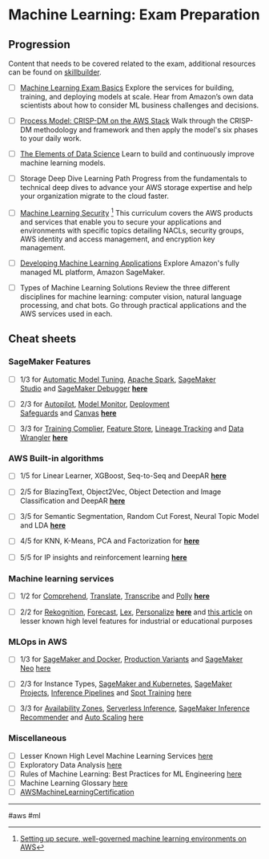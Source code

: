 # Machine Learning: Exam Preparation

## Progression

Content that needs to be covered related to the exam, additional resources can be found on [skillbuilder](https://skillbuilder.aws/products#machine-learning).

- [ ] [Machine Learning Exam Basics](https://www.aws.training/Details/Curriculum?id=27271)
      Explore the services for building, training, and deploying models at scale. Hear from Amazon’s own data scientists about how to consider ML business challenges and decisions.

- [ ] [Process Model: CRISP-DM on the AWS Stack](https://quizlet.com/736040855/flashcards)
      Walk through the CRISP-DM methodology and framework and then apply the model's six phases to your daily work.

- [ ] [The Elements of Data Science](https://github.com/understructure/AWSMachineLearningCertification/blob/master/The_Elements_of_Data_Science.md)
      Learn to build and continuously improve machine learning models.

- [ ] Storage Deep Dive Learning Path
      Progress from the fundamentals to technical deep dives to advance your AWS storage expertise and help your organization migrate to the cloud faster.

- [ ] [Machine Learning Security](https://aws.amazon.com/blogs/security/7-ways-to-improve-security-of-your-machine-learning-workflows/) [^1]
      This curriculum covers the AWS products and services that enable you to secure your applications and environments with specific topics detailing NACLs, security groups, AWS identity and access management, and encryption key management.

- [ ] [Developing Machine Learning Applications](https://www.datacamp.com/tutorial/aws-sagemaker-tutorial)
      Explore Amazon's fully managed ML platform, Amazon SageMaker.

- [ ] Types of Machine Learning Solutions
      Review the three different disciplines for machine learning: computer vision, natural language processing, and chat bots. Go through practical applications and the AWS services used in each.

## Cheat sheets

### SageMaker Features

- [ ] 1/3 for [Automatic Model Tuning](https://docs.aws.amazon.com/sagemaker/latest/dg/automatic-model-tuning.html), [Apache Spark](https://docs.aws.amazon.com/sagemaker/latest/dg/use-spark-processing-container.html), [SageMaker Studio](https://aws.amazon.com/sagemaker/studio/) and [SageMaker Debugger](https://docs.aws.amazon.com/sagemaker/latest/dg/train-debugger.html) [**here**](https://medium.com/@tantabase/aws-certified-machine-learning-cheat-sheet-sagemaker-features-1-3-f7d65252dc28)

- [ ] 2/3 for [Autopilot](https://docs.aws.amazon.com/sagemaker/latest/dg/autopilot-automate-model-development.html), [Model Monitor](https://docs.aws.amazon.com/sagemaker/latest/dg/model-monitor.html), [Deployment Safeguards](https://aws.amazon.com/about-aws/whats-new/2021/11/new-deployment-guardrails-amazon-sagemaker-inference-endpoints/) and [Canvas](https://docs.aws.amazon.com/sagemaker/latest/dg/canvas.html) [**here**](https://medium.com/@tantabase/aws-certified-machine-learning-cheat-sheet-sagemaker-features-2-3-b47d982678dc)

- [ ] 3/3 for [Training Complier](https://docs.aws.amazon.com/sagemaker/latest/dg/training-compiler.html), [Feature Store](https://aws.amazon.com/sagemaker/feature-store/), [Lineage Tracking](https://docs.aws.amazon.com/sagemaker/latest/dg/lineage-tracking.html) and [Data Wrangler](https://aws.amazon.com/sagemaker/data-wrangler/) [**here**](https://medium.com/@tantabase/aws-certified-machine-learning-cheat-sheet-sagemaker-features-3-3-66c5a0d022fa)

### AWS Built-in algorithms

- [ ] 1/5 for Linear Learner, XGBoost, Seq-to-Seq and DeepAR [**here**](https://medium.com/@tantabase/aws-certified-machine-learning-cheat-sheet-built-in-algorithms-1-8-dc5ebc5b2928)

- [ ] 2/5 for BlazingText, Object2Vec, Object Detection and Image Classification and DeepAR [**here**](https://medium.com/@tantabase/aws-certified-machine-learning-cheat-sheet-built-in-algorithms-2-8-cfb70b60603e)

- [ ] 3/5 for Semantic Segmentation, Random Cut Forest, Neural Topic Model and LDA [**here**](https://medium.com/@tantabase/aws-certified-machine-learning-cheat-sheet-built-in-algorithms-3-8-50332ef8de1c)

- [ ] 4/5 for KNN, K-Means, PCA and Factorization for [**here**](https://medium.com/@tantabase/aws-certified-machine-learning-cheat-sheet-built-in-algorithms-4-8-a17f1bd4918a)

- [ ] 5/5 for IP insights and reinforcement learning [**here**](https://medium.com/@tantabase/aws-certified-machine-learning-cheat-sheet-built-in-algorithms-5-5-5a940c35b38e)

### Machine learning services

- [ ] 1/2 for [Comprehend](https://aws.amazon.com/comprehend/), [Translate](https://aws.amazon.com/translate/), [Transcribe](https://aws.amazon.com/pm/transcribe/?gclid=Cj0KCQiApOyqBhDlARIsAGfnyMqL7XtXlZEfKxUeplOK8O0RWM8qTjlRb4OfuugsHeFlzv8D1qLKju4aAkXfEALw_wcB&trk=8217174a-004c-4464-9374-7f64e3ed195f&sc_channel=ps&ef_id=Cj0KCQiApOyqBhDlARIsAGfnyMqL7XtXlZEfKxUeplOK8O0RWM8qTjlRb4OfuugsHeFlzv8D1qLKju4aAkXfEALw_wcB%3AG%3As&s_kwcid=AL%214422%213%21652240143553%21e%21%21g%21%21amazon+transcribe%2119878157838%21144181888781) and [Polly](https://aws.amazon.com/polly/) [**here**](https://medium.com/@tantabase/aws-certified-machine-learning-cheat-sheet-high-level-machine-learning-services-1-2-a44611ea7b4f)

- [ ] 2/2 for [Rekognition](https://aws.amazon.com/rekognition/), [Forecast](https://aws.amazon.com/forecast/?gclid=Cj0KCQiApOyqBhDlARIsAGfnyMq9hKZychQpw8JD2JAh-4sYYLzQ-mI5LnsBMW2YiUxAzZ7Le7JOfZgaAoYIEALw_wcB&trk=ba68822c-4d74-4f28-b470-bb363c226519&sc_channel=ps&ef_id=Cj0KCQiApOyqBhDlARIsAGfnyMq9hKZychQpw8JD2JAh-4sYYLzQ-mI5LnsBMW2YiUxAzZ7Le7JOfZgaAoYIEALw_wcB%3AG%3As&s_kwcid=AL%214422%213%21658520966066%21%21%21g%21%21%2119852661900%21149878725980), [Lex](https://aws.amazon.com/pm/lex/?gclid=Cj0KCQiApOyqBhDlARIsAGfnyMpXtw0uw0Z6IYbmaJ6FpN0JhdDDSpsLi8zDOHkl4ry_ChvEiDSRB7MaAlmUEALw_wcB&trk=4a48e9fe-d97e-4c65-9198-d19e154aebd9&sc_channel=ps&ef_id=Cj0KCQiApOyqBhDlARIsAGfnyMpXtw0uw0Z6IYbmaJ6FpN0JhdDDSpsLi8zDOHkl4ry_ChvEiDSRB7MaAlmUEALw_wcB%3AG%3As&s_kwcid=AL%214422%213%21655679338288%21e%21%21g%21%21lex+chat+bot%2120010021061%21151019474849), [Personalize](https://aws.amazon.com/pm/personalize/?gclid=Cj0KCQiApOyqBhDlARIsAGfnyMp7FiAkN-Kb8mbl3MfA6oSEUqOayJjvK6KfkXshCmnqzvq24RP2--QaAhacEALw_wcB&trk=473a5e9e-1da9-4f6f-a2dd-09b316c1258c&sc_channel=ps&ef_id=Cj0KCQiApOyqBhDlARIsAGfnyMp7FiAkN-Kb8mbl3MfA6oSEUqOayJjvK6KfkXshCmnqzvq24RP2--QaAhacEALw_wcB%3AG%3As&s_kwcid=AL%214422%213%21652240143544%21e%21%21g%21%21aws+personalization%2119870609815%21151199930790) [**here**](https://medium.com/@tantabase/aws-certified-machine-learning-cheat-sheet-high-level-machine-learning-services-2-2-055a5da815e2) and [this article](https://medium.com/@tantabase/aws-certified-machine-learning-cheat-sheet-lesser-known-high-level-machine-learning-services-98c14e41423e) on lesser known high level features for industrial or educational purposes

### MLOps in AWS

- [ ] 1/3 for [SageMaker and Docker](https://docs.aws.amazon.com/sagemaker/latest/dg/docker-containers.html), [Production Variants](https://docs.aws.amazon.com/sagemaker/latest/dg/model-ab-testing.html) and [SageMaker Neo](https://aws.amazon.com/sagemaker/neo/) [here](https://medium.com/@tantabase/aws-certified-machine-learning-cheat-sheet-ml-ops-1-3-130355858555)

- [ ] 2/3 for Instance Types, [SageMaker and Kubernetes](https://docs.aws.amazon.com/sagemaker/latest/dg/kubernetes-workflows.html), [SageMaker Projects](https://docs.aws.amazon.com/sagemaker/latest/dg/sagemaker-projects.html), [Inference Pipelines](https://docs.aws.amazon.com/sagemaker/latest/dg/inference-pipelines.html) and [Spot Training](https://docs.aws.amazon.com/sagemaker/latest/dg/model-managed-spot-training.html) [here](https://medium.com/@tantabase/aws-certified-machine-learning-cheat-sheet-ml-ops-2-3-27b4838e7936)

- [ ] 3/3 for [Availability Zones](https://docs.aws.amazon.com/sagemaker/latest/dg/deployment-best-practices.html), [Serverless Inference](https://docs.aws.amazon.com/sagemaker/latest/dg/serverless-endpoints.html), [SageMaker Inference Recommender](https://docs.aws.amazon.com/sagemaker/latest/dg/inference-recommender.html) and [Auto Scaling](https://docs.aws.amazon.com/sagemaker/latest/dg/endpoint-auto-scaling.html) [here](https://medium.com/@tantabase/aws-certified-machine-learning-cheat-sheet-ml-ops-3-3-a5ab906d2266)

### Miscellaneous

- [ ] Lesser Known High Level Machine Learning Services [here](https://medium.com/@tantabase/aws-certified-machine-learning-cheat-sheet-lesser-known-high-level-machine-learning-services-98c14e41423e)
- [ ] Exploratory Data Analysis [here](https://medium.com/@tantabase/aws-certified-machine-learning-cheat-sheet-eda-02262f1ee26e)
- [ ] Rules of Machine Learning: Best Practices for ML Engineering [here](https://martin.zinkevich.org/rules_of_ml/rules_of_ml.pdf)
- [ ] Machine Learning Glossary [here](https://developers.google.com/machine-learning/glossary)
- [ ] [AWSMachineLearningCertification](https://github.com/understructure/AWSMachineLearningCertification)

[^1]: [Setting up secure, well-governed machine learning environments on AWS](https://aws.amazon.com/blogs/mt/setting-up-machine-learning-environments-aws/)

---

#aws #ml
